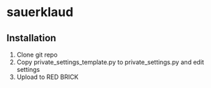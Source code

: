 # sauerklaud

## Installation

1. Clone git repo
2. Copy private_settings_template.py to private_settings.py and edit settings
3. Upload to RED BRICK
